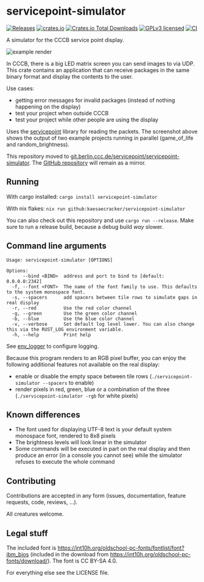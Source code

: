# servicepoint-simulator

[![Releases](https://git.berlin.ccc.de/servicepoint/servicepoint-simulator/badges/release.svg)](https://git.berlin.ccc.de/servicepoint/servicepoint-simulator/releases)
[![crates.io](https://img.shields.io/crates/v/servicepoint-simulator.svg)](https://crates.io/crates/servicepoint-simulator)
[![Crates.io Total Downloads](https://img.shields.io/crates/d/servicepoint-simulator)](https://crates.io/crates/servicepoint-simulator)
[![GPLv3 licensed](https://img.shields.io/crates/l/servicepoint-simulator)](./LICENSE)
[![CI](https://git.berlin.ccc.de/servicepoint/servicepoint-simulator/badges/workflows/rust.yml/badge.svg)](https://git.berlin.ccc.de/servicepoint/servicepoint-simulator)

A simulator for the CCCB service point display.

![example render](example_render.png)

In CCCB, there is a big LED matrix screen you can send images to via UDP.
This crate contains an application that can receive packages in the same binary format and display the contents to the
user.

Use cases:

- getting error messages for invalid packages (instead of nothing happening on the display)
- test your project when outside CCCB
- test your project while other people are using the display

Uses the [servicepoint](https://github.com/cccb/servicepoint) library for reading the packets.
The screenshot above shows the output of two example projects running in parallel (game_of_life and random_brightness).

This repository moved
to [git.berlin.ccc.de/servicepoint/servicepoint-simulator](https://git.berlin.ccc.de/servicepoint/servicepoint-simulator/).
The [GitHub repository](https://github.com/kaesaecracker/servicepoint-simulator) will remain as a mirror.

## Running

With cargo installed: `cargo install servicepoint-simulator`

With nix flakes: `nix run github:kaesaecracker/servicepoint-simulator`

You can also check out this repository and use `cargo run --release`.
Make sure to run a release build, because a debug build _way_ slower.

## Command line arguments

```
Usage: servicepoint-simulator [OPTIONS]

Options:
      --bind <BIND>  address and port to bind to [default: 0.0.0.0:2342]
  -f, --font <FONT>  The name of the font family to use. This defaults to the system monospace font.
  -s, --spacers      add spacers between tile rows to simulate gaps in real display
  -r, --red          Use the red color channel
  -g, --green        Use the green color channel
  -b, --blue         Use the blue color channel
  -v, --verbose      Set default log level lower. You can also change this via the RUST_LOG environment variable.
  -h, --help         Print help
```

See [env_logger](https://docs.rs/env_logger/latest/env_logger/) to configure logging.

Because this program renders to an RGB pixel buffer, you can enjoy the following additional features not available on
the real display:

- enable or disable the empty space between tile rows (`./servicepoint-simulator --spacers` to enable)
- render pixels in red, green, blue or a combination of the three (`./servicepoint-simulator -rgb` for white pixels)

## Known differences

- The font used for displaying UTF-8 text is your default system monospace font, rendered to 8x8 pixels
- The brightness levels will look linear in the simulator
- Some commands will be executed in part on the real display and then produce an error (in a console you cannot see)
  while the simulator refuses to execute the whole command

## Contributing

Contributions are accepted in any form (issues, documentation, feature requests, code, reviews, ...).

All creatures welcome.

## Legal stuff

The included font is https://int10h.org/oldschool-pc-fonts/fontlist/font?ibm_bios (included in the download
from https://int10h.org/oldschool-pc-fonts/download/). The font is CC BY-SA 4.0.

For everything else see the LICENSE file.
